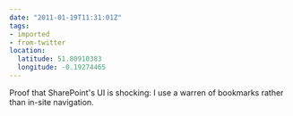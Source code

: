 ```yaml
---
date: "2011-01-19T11:31:01Z"
tags:
- imported
- from-twitter
location:
  latitude: 51.80910383
  longitude: -0.19274465
---
```

Proof that SharePoint's UI is shocking: I use a warren of bookmarks rather than in-site navigation.
